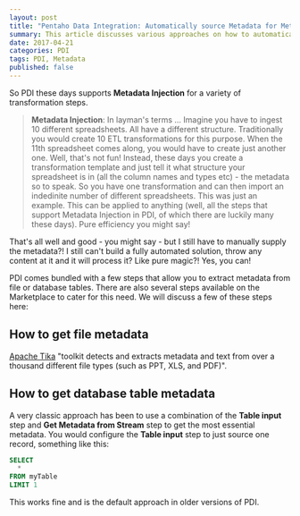 ```yaml
---
layout: post
title: "Pentaho Data Integration: Automatically source Metadata for Metadata Injection"
summary: This article discusses various approaches on how to automatically source metadata from files and database tables to inject it later on into transformation templates
date: 2017-04-21
categories: PDI
tags: PDI, Metadata
published: false
---  
```



So PDI these days supports **Metadata Injection** for a variety of transformation steps. 

> **Metadata Injection**: In layman's terms ... Imagine you have to ingest 10 different spreadsheets. All have a different structure. Traditionally you would create 10 ETL transformations for this purpose. When the 11th spreadsheet comes along, you would have to create just another one. Well, that's not fun! Instead, these days you create a transformation template and just tell it what structure your spreadsheet is in (all the column names and types etc) - the metadata so to speak. So you have one transformation and can then import an indedinite number of different spreadsheets. This was just an example. This can be applied to anything (well, all the steps that support Metadata Injection in PDI, of which there are luckily many these days). Pure efficiency you might say!

That's all well and good - you might say - but I still have to manually supply the metadata?! I still can't build a fully automated solution, throw any content at it and it will process it? Like pure magic?! Yes, you can!

PDI comes bundled with a few steps that allow you to extract metadata from file or database tables. There are also several steps available on the Marketplace to cater for this need. We will discuss a few of these steps here:


## How to get file metadata

[Apache Tika](https://tika.apache.org/) "toolkit detects and extracts metadata and text from over a thousand different file types (such as PPT, XLS, and PDF)".

## How to get database table metadata

A very classic approach has been to use a combination of the **Table input** step and **Get Metadata from Stream** step to get the most essential metadata. You would configure the **Table input** step to just source one record, something like this:

```sql
SELECT
  *
FROM myTable
LIMIT 1
```

This works fine and is the default approach in older versions of PDI.
